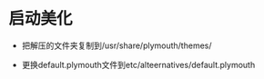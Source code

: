 # 启动美化

- 把解压的文件夹复制到/usr/share/plymouth/themes/

- 更换default.plymouth文件到etc/alteernatives/default.plymouth

